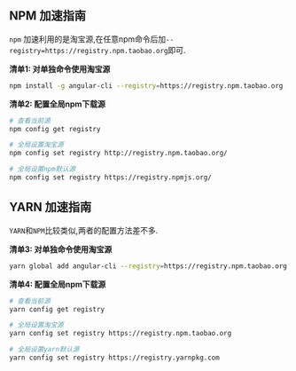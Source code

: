 ## NPM 加速指南

`npm` 加速利用的是淘宝源,在任意npm命令后加`--registry=https://registry.npm.taobao.org`即可.


**清单1: 对单独命令使用淘宝源**

```sh
npm install -g angular-cli --registry=https://registry.npm.taobao.org
```

**清单2: 配置全局npm下载源**

```sh
# 查看当前源
npm config get registry

# 全局设置淘宝源
npm config set registry http://registry.npm.taobao.org/

# 全局设置npm默认源
npm config set registry https://registry.npmjs.org/
```

## YARN 加速指南

`YARN`和`NPM`比较类似,两者的配置方法差不多.


**清单3: 对单独命令使用淘宝源**

```sh
yarn global add angular-cli --registry=https://registry.npm.taobao.org
```


**清单4: 配置全局npm下载源**

```sh
# 查看当前源
yarn config get registry

# 全局设置淘宝源
yarn config set registry https://registry.npm.taobao.org

# 全局设置yarn默认源
yarn config set registry https://registry.yarnpkg.com
```